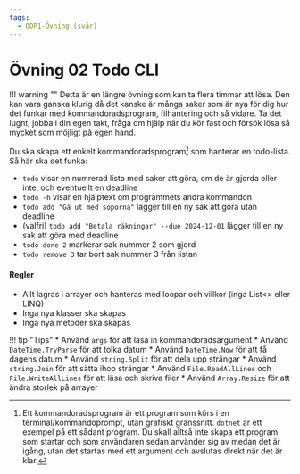 ```yaml
---
tags:
  - OOP1-Övning (svår)
---
```


# Övning 02 Todo CLI

!!! warning ""
    Detta är en längre övning som kan ta flera timmar att lösa. Den kan vara ganska klurig då det kanske är många saker som är nya för dig hur det funkar med kommandoradsprogram, filhantering och så vidare. Ta det lugnt, jobba i din egen takt, fråga om hjälp när du kör fast och försök lösa så mycket som möjligt på egen hand.

Du ska skapa ett enkelt kommandoradsprogram[^1] som hanterar en todo-lista.
Så här ska det funka:

* `todo` visar en numrerad lista med saker att göra, om de är gjorda eller inte, och eventuellt en deadline
* `todo -h` visar en hjälptext om programmets andra kommandon
* `todo add "Gå ut med soporna"` lägger till en ny sak att göra utan deadline
* (valfri) `todo add "Betala räkningar" --due 2024-12-01` lägger till en ny sak att göra med deadline
* `todo done 2` markerar sak nummer 2 som gjord
* `todo remove 3` tar bort sak nummer 3 från listan

#### Regler

* Allt lagras i arrayer och hanteras med loopar och villkor (inga List<> eller LINQ)
* Inga nya klasser ska skapas
* Inga nya metoder ska skapas

!!! tip "Tips"
    * Använd `args` för att läsa in kommandoradsargument
    * Använd `DateTime.TryParse` för att tolka datum
    * Använd `DateTime.Now` för att få dagens datum
    * Använd `string.Split` för att dela upp strängar
    * Använd `string.Join` för att sätta ihop strängar
    * Använd `File.ReadAllLines` och `File.WriteAllLines` för att läsa och skriva filer
    * Använd `Array.Resize` för att ändra storlek på arrayer

[^1]: Ett kommandoradsprogram är ett program som körs i en terminal/kommandoprompt, utan grafiskt gränssnitt. `dotnet` är ett exempel på ett sådant program. Du skall alltså inte skapa ett program som startar och som användaren sedan använder sig av medan det är igång, utan det startas med ett argument och avslutas direkt när det är klar.